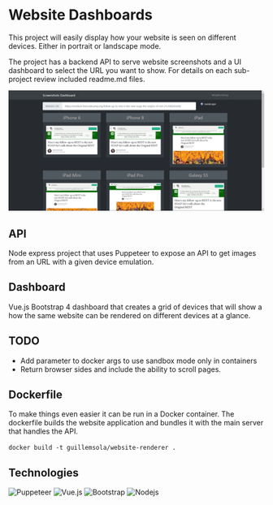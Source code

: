 # Website Dashboards

This project will easily display how your website is seen on different devices. Either in portrait or landscape mode.

The project has a backend API to serve website screenshots and a UI dashboard to select the URL you want to show. For details on each sub-project review included readme.md files.

![Website screenshot](sample.png)

## API

Node express project that uses Puppeteer to expose an API to get images from an URL with a given device emulation.

## Dashboard

Vue.js Bootstrap 4 dashboard that creates a grid of devices that will show a how the same website can be rendered on different devices at a glance.

## TODO

- Add parameter to docker args to use sandbox mode only in containers
- Return browser sides and include the ability to scroll pages.

## Dockerfile

To make things even easier it can be run in a Docker container. The dockerfile builds the website application and bundles it with the main server that handles the API.

`docker build -t guillemsola/website-renderer .`

## Technologies

<img src="https://developers.google.com/web/tools/images/puppeteer.png" alt="Puppeteer" width="75" style="display-inline"/>
<img src="https://vuejs.org/images/logo.png" alt="Vue.js" width="110" style="display-inline"/>
<img src="https://upload.wikimedia.org/wikipedia/commons/e/ea/Boostrap_logo.svg" alt="Bootstrap" width="105" style="display-inline"/>
<img src="https://nodejs.org/static/images/logos/nodejs-new-pantone-black.png" alt="Nodejs" width="180"  style="display-inline"/>
